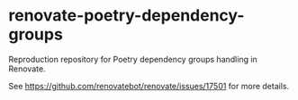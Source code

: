 # renovate-poetry-dependency-groups

Reproduction repository for Poetry dependency groups handling in Renovate.

See https://github.com/renovatebot/renovate/issues/17501 for more details.
